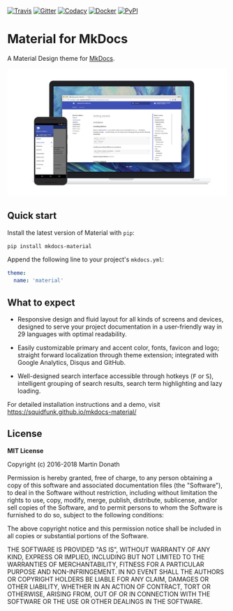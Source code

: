 [![Travis][travis-image]][travis-link]
[![Gitter][gitter-image]][gitter-link]
[![Codacy][codacy-image]][codacy-link]
[![Docker][docker-image]][docker-link]
[![PyPI][pypi-image]][pypi-link]

  [travis-image]: https://travis-ci.org/squidfunk/mkdocs-material.svg?branch=master
  [travis-link]: https://travis-ci.org/squidfunk/mkdocs-material
  [gitter-image]: https://img.shields.io/gitter/room/squidfunk/mkdocs-material.svg
  [gitter-link]: https://gitter.im/squidfunk/mkdocs-material
  [codacy-image]: https://api.codacy.com/project/badge/Grade/fe07aa1fa91d453cb69711d3885c5d7e
  [codacy-link]: https://www.codacy.com/app/squidfunk/mkdocs-material?utm_source=github.com&amp;utm_medium=referral&amp;utm_content=squidfunk/mkdocs-material&amp;utm_campaign=Badge_Grade
  [docker-image]: https://img.shields.io/docker/pulls/squidfunk/mkdocs-material.svg
  [docker-link]: https://hub.docker.com/r/squidfunk/mkdocs-material/
  [pypi-image]: https://img.shields.io/pypi/v/mkdocs-material.svg
  [pypi-link]: https://pypi.python.org/pypi/mkdocs-material

# Material for MkDocs

A Material Design theme for [MkDocs][1].

[![Material for MkDocs](docs/assets/images/material.png)][2]

  [1]: https://www.mkdocs.org
  [2]: https://squidfunk.github.io/mkdocs-material/

## Quick start

Install the latest version of Material with `pip`:

``` sh
pip install mkdocs-material
```

Append the following line to your project's `mkdocs.yml`:

``` yaml
theme:
  name: 'material'
```

## What to expect

* Responsive design and fluid layout for all kinds of screens and devices,
  designed to serve your project documentation in a user-friendly way in 29
  languages with optimal readability.

* Easily customizable primary and accent color, fonts, favicon and logo;
  straight forward localization through theme extension; integrated with Google
  Analytics, Disqus and GitHub.

* Well-designed search interface accessible through hotkeys (<kbd>F</kbd> or
  <kbd>S</kbd>), intelligent grouping of search results, search term
  highlighting and lazy loading.

For detailed installation instructions and a demo, visit
https://squidfunk.github.io/mkdocs-material/

## License

**MIT License**

Copyright (c) 2016-2018 Martin Donath

Permission is hereby granted, free of charge, to any person obtaining a copy
of this software and associated documentation files (the "Software"), to
deal in the Software without restriction, including without limitation the
rights to use, copy, modify, merge, publish, distribute, sublicense, and/or
sell copies of the Software, and to permit persons to whom the Software is
furnished to do so, subject to the following conditions:

The above copyright notice and this permission notice shall be included in
all copies or substantial portions of the Software.

THE SOFTWARE IS PROVIDED "AS IS", WITHOUT WARRANTY OF ANY KIND, EXPRESS OR
IMPLIED, INCLUDING BUT NOT LIMITED TO THE WARRANTIES OF MERCHANTABILITY,
FITNESS FOR A PARTICULAR PURPOSE AND NON-INFRINGEMENT. IN NO EVENT SHALL THE
AUTHORS OR COPYRIGHT HOLDERS BE LIABLE FOR ANY CLAIM, DAMAGES OR OTHER
LIABILITY, WHETHER IN AN ACTION OF CONTRACT, TORT OR OTHERWISE, ARISING
FROM, OUT OF OR IN CONNECTION WITH THE SOFTWARE OR THE USE OR OTHER DEALINGS
IN THE SOFTWARE.

